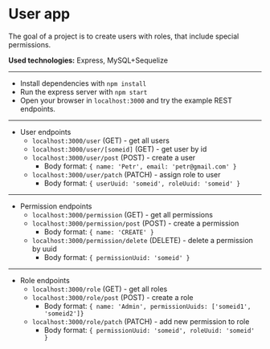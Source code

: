 # User app

The goal of a project is to create users with roles, that include special permissions.

**Used technologies:** Express, MySQL+Sequelize

---

* Install dependencies with `npm install`
* Run the express server with `npm start`
* Open your browser in `localhost:3000` and try the example REST endpoints.
---
  * User endpoints
	  * `localhost:3000/user` (GET) - get all users
	  * `localhost:3000/user/[someid]` (GET) - get user by id
	  * `localhost:3000/user/post` (POST) - create a user
		  * Body format: `{ name: 'Petr', email: 'petr@gmail.com' }`
	  * `localhost:3000/user/patch` (PATCH) - assign role to user
		  * Body format: `{ userUuid: 'someid', roleUuid: 'someid' }`

---
  * Permission endpoints
	  * `localhost:3000/permission` (GET) - get all permissions
	  * `localhost:3000/permission/post` (POST) - create a permission
		  * Body format: `{ name: 'CREATE' }`
	  * `localhost:3000/permission/delete` (DELETE) - delete a permission by uuid
		  * Body format: `{ permissionUuid: 'someid' }`
---
  * Role endpoints
	  * `localhost:3000/role` (GET) - get all roles
	  * `localhost:3000/role/post` (POST) - create a role
		  * Body format: `{ name: 'Admin', permissionUuids: ['someid1', 'someid2']}`
	  * `localhost:3000/role/patch` (PATCH) - add new permission to role
		  * Body format: `{ permissionUuid: 'someid', roleUuid: 'someid' }`

